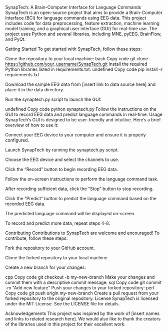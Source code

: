 SynapTech: A Brain-Computer Interface for Language Commands
SynapTech is an open-source project that aims to provide a Brain-Computer Interface (BCI) for language commands using EEG data. This project includes code for data preprocessing, feature extraction, machine learning model training, and a graphical user interface (GUI) for real-time use. The project uses Python and several libraries, including MNE, pyEEG, BrainFlow, and PyQt.

Getting Started
To get started with SynapTech, follow these steps:

Clone the repository to your local machine:
bash
Copy code
git clone https://github.com/your_username/SynapTech.git
Install the required Python libraries listed in requirements.txt:
undefined
Copy code
pip install -r requirements.txt

Download the sample EEG data from [insert link to data source here] and place it in the data directory.



Run the synaptech.py script to launch the GUI:


undefined
Copy code
python synaptech.py
Follow the instructions on the GUI to record EEG data and predict language commands in real-time.
Usage
SynapTech’s GUI is designed to be user-friendly and intuitive. Here’s a brief overview of how to use it:


Connect your EEG device to your computer and ensure it is properly configured.



Launch SynapTech by running the synaptech.py script.



Choose the EEG device and select the channels to use.



Click the “Record” button to begin recording EEG data.



Follow the on-screen instructions to perform the language command task.



After recording sufficient data, click the “Stop” button to stop recording.



Click the “Predict” button to predict the language command based on the recorded EEG data.



The predicted language command will be displayed on-screen.



To record and predict more data, repeat steps 4-8.


Contributing
Contributions to SynapTech are welcome and encouraged! To contribute, follow these steps:


Fork the repository to your GitHub account.



Clone the forked repository to your local machine.



Create a new branch for your changes:


cpp
Copy code
git checkout -b my-new-branch
Make your changes and commit them with a descriptive commit message:
sql
Copy code
git commit -m "Add new feature"
Push your changes to your forked repository:
perl
Copy code
git push origin my-new-branch
Create a pull request from your forked repository to the original repository.
License
SynapTech is licensed under the MIT License. See the LICENSE file for details.

Acknowledgements
This project was inspired by the work of [insert names and links to related research here]. We would also like to thank the creators of the libraries used in this project for their excellent work.
